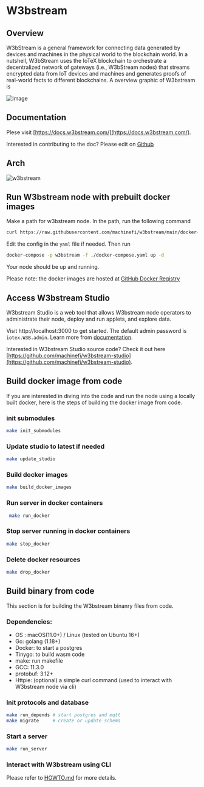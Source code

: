 # W3bstream

## Overview

W3bStream is a general framework for connecting data generated by devices and machines in the physical world to the blockchain world. In a nutshell, W3bStream uses the IoTeX blockchain to orchestrate a decentralized network of gateways (i.e., W3bStream nodes) that streams encrypted data from IoT devices and machines and generates proofs of real-world facts to different blockchains. A overview graphic of W3bstream is 


![image](https://user-images.githubusercontent.com/448293/196618039-365ab2b7-f50a-49c8-a02d-c28e48acafcb.png)


## Documentation

Plese visit [https://docs.w3bstream.com/](https://docs.w3bstream.com/).

Interested in contributing to the doc? Please edit on [Github](https://github.com/machinefi/w3bstream-docs-gitbook) 

## Arch

![w3bstream](__doc__/modules_and_dataflow.png)

## Run W3bstream node with prebuilt docker images

Make a path for w3bstream node. In the path, run the following command

```bash
curl https://raw.githubusercontent.com/machinefi/w3bstream/main/docker-compose.yaml > docker-compose.yaml
```

Edit the config in the `yaml` file if needed. Then run

```bash
docker-compose -p w3bstream -f ./docker-compose.yaml up -d
```

Your node should be up and running. 

Please note: the docker images are hosted at [GitHub Docker Registry](https://github.com/machinefi/w3bstream/pkgs/container/w3bstream)


## Access W3bstream Studio

W3bstream Studio is a web tool that allows W3bstream node operators to administrate their node, deploy and run applets, and explore data.

Visit http://localhost:3000 to get started. The default admin password is `iotex.W3B.admin`. Learn more from [documentation](https://docs.w3bstream.com/get-started/w3bstream-studio).

Interested in W3bstream Studio source code? Check it out here [https://github.com/machinefi/w3bstream-studio](https://github.com/machinefi/w3bstream-studio).

## Build docker image from code

If you are interested in diving into the code and run the node using a locally built docker, here is the steps of building the docker image from code.

### init submodules

```bash
make init_submodules
```

### Update studio to latest if needed

```bash
make update_studio
```

### Build docker images

```bash
make build_docker_images
```

### Run server in docker containers

```bash
 make run_docker
 ```

 ### Stop server running in docker containers
 ```bash
 make stop_docker
 ```
 ### Delete docker resources
 ```bash
 make drop_docker
 ```

## Build binary from code

This section is for building the W3bstream binanry files from code. 

### Dependencies:

- OS : macOS(11.0+) / Linux (tested on Ubuntu 16+)
- Go: golang (1.18+)
- Docker: to start a postgres
- Tinygo: to build wasm code
- make: run makefile
- GCC: 11.3.0
- protobuf: 3.12+
- Httpie: (optional) a simple curl command (used to interact with W3bstream node via cli)

### Init protocols and database

```sh
make run_depends # start postgres and mqtt
make migrate     # create or update schema
```

### Start a server

```sh
make run_server
```

### Interact with W3bstream using CLI

Please refer to [HOWTO.md](./HOWTO.md) for more details.
